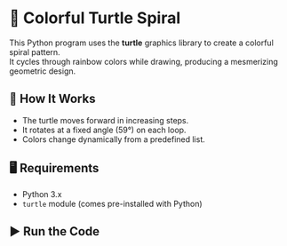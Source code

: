 # 🌈 Colorful Turtle Spiral

This Python program uses the **turtle** graphics library to create a colorful spiral pattern.  
It cycles through rainbow colors while drawing, producing a mesmerizing geometric design.

## 🚀 How It Works
- The turtle moves forward in increasing steps.
- It rotates at a fixed angle (59°) on each loop.
- Colors change dynamically from a predefined list.

## 🖥️ Requirements
- Python 3.x
- `turtle` module (comes pre-installed with Python)

## ▶️ Run the Code
```bash


